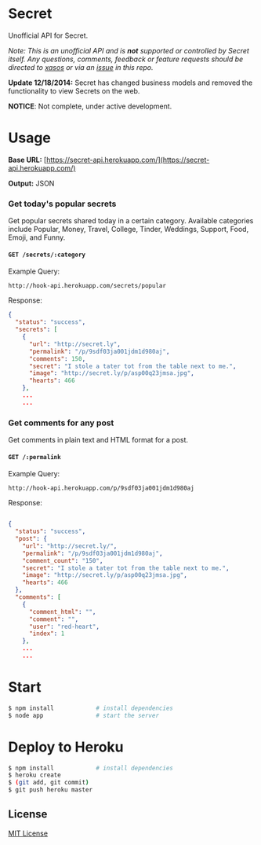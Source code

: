 Secret
======

Unofficial API for Secret.

*Note: This is an unofficial API and is __not__ supported or controlled by Secret itself. Any questions, comments, feedback or feature requests should be directed to [xasos](http://github.com/xasos) or via an [issue](https://github.com/xasos/Secret/issues) in this repo.*

**Update 12/18/2014:** Secret has changed business models and removed the functionality to view Secrets on the web.

**NOTICE**: Not complete, under active development.

Usage
=====

**Base URL:** [https://secret-api.herokuapp.com/](https://secret-api.herokuapp.com/)

**Output:** JSON

### Get today's popular secrets

Get popular secrets shared today in a certain category. Available categories include Popular, Money, Travel, College, Tinder, Weddings, Support, Food, Emoji, and Funny.

#### `GET /secrets/:category`

Example Query:

```
http://hook-api.herokuapp.com/secrets/popular
```

Response:

```json
{
  "status": "success",
  "secrets": [
    {
      "url": "http://secret.ly",
      "permalink": "/p/9sdf03ja001jdm1d980aj",
      "comments": 150,
      "secret": "I stole a tater tot from the table next to me.",
      "image": "http://secret.ly/p/asp00q23jmsa.jpg",
      "hearts": 466
    },
    ...
    ...
```

### Get comments for any post

Get comments in plain text and HTML format for a post.

#### `GET /:permalink`

Example Query:

```
http://hook-api.herokuapp.com/p/9sdf03ja001jdm1d980aj
```

Response:

```json

{
  "status": "success",
  "post": {
    "url": "http://secret.ly/",
    "permalink": "/p/9sdf03ja001jdm1d980aj",
    "comment_count": "150",
    "secret": "I stole a tater tot from the table next to me.",
    "image": "http://secret.ly/p/asp00q23jmsa.jpg",
    "hearts": 466
  },
  "comments": [
    {
      "comment_html": "",
      "comment": "",
      "user": "red-heart",
      "index": 1
    },
    ...
    ...
```

Start
=====

```bash
$ npm install            # install dependencies
$ node app               # start the server
```

Deploy to Heroku
=====

```bash
$ npm install            # install dependencies
$ heroku create
$ (git add, git commit)
$ git push heroku master
```

## License
[MIT License](LICENSE)
